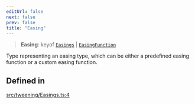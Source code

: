 ```yaml
---
editUrl: false
next: false
prev: false
title: "Easing"
---
```


> **Easing**: keyof [`Easings`](/three.ez/api/classes/easings/) \| [`EasingFunction`](/three.ez/api/type-aliases/easingfunction/)

Type representing an easing type, which can be either a predefined easing function or a custom easing function.

## Defined in

[src/tweening/Easings.ts:4](https://github.com/agargaro/three.ez/blob/6a659b7871154988e88d8973e76bf92863e7cc6e/src/tweening/Easings.ts#L4)
